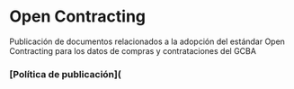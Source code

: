 # Open Contracting
Publicación de documentos relacionados a la adopción del estándar Open Contracting para los datos de compras y contrataciones del GCBA

### [Política de publicación](


